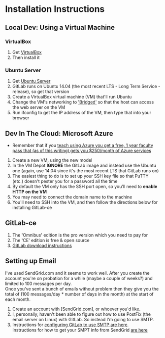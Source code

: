 
# Installation Instructions #

## Local Dev: Using a Virtual Machine ##
### VirtualBox ###

1. Get [VirtualBox](https://www.virtualbox.org/wiki/Downloads)
2. Then install it

### Ubuntu Server ###

1. Get [Ubuntu Server](http://www.ubuntu.com/download/server/install-ubuntu-server)
2. GitLab runs on Ubuntu 14.04 (the most recent LTS - Long Term Service - release), so get that version
3. Create a VirtualBox virtual machine (VM) that'll run Ubuntu
4. Change the VM's networking to ['Bridged'](http://askubuntu.com/questions/196118/how-to-access-localhost-on-virtualbox-host-machine) so that the host can access the web server on the VM
5. Run ifconfig to get the IP address of the VM, then type that into your browser

## Dev In The Cloud: Microsoft Azure ##

* Remember that if you [teach using Azure you get a free, 1 year faculty pass that (as of this writing) gets you $250/month of Azure services](https://www.microsoftazurepass.com/azureu)

1. Create a new VM, using the new model
2. In the VM Depot **IGNORE** the GitLab image and instead use the Ubuntu one (again, use 14.04 since it's the most recent LTS that GitLab runs on)
3. The easiest thing to do is to set up your SSH key file so that PuTTY (etc.) doesn't pester you for a password all the time
4. By default the VM only has the SSH port open, so you'll need to **enable HTTP on the VM**
5. You may need to connect the domain name to the machine
6. You'll need to SSH into the VM, and then follow the directions below for installing GitLab-ce

## GitLab-ce ##

1. The 'Omnibus' edition is the pro version which you need to pay for
2. The 'CE' edition is free & open source
3. [GitLab download instructions](https://about.gitlab.com/downloads/#ubuntu1404)

## Setting up Email ##

I've used SendGrid.com and it seems to work well.  After you create the account you're on probation for a while (maybe a couple of weeks?) and limited to 100 messages per day.  
Once you've sent a bunch of emails without problem then they give you the total of (100 messages/day * number of days in the month) at the start of each month.

1. Create an account with [SendGrid.com], or whoever you'd like.
2. I, personally, haven't been able to figure out how to use PostFix (the email server on Linux) with GitLab.  So instead I'm going to use SMTP.
3. Instructions for [configuring GitLab to use SMTP are here](https://gitlab.com/gitlab-org/omnibus-gitlab/blob/master/doc/settings/smtp.md).  
   Instructions for how to get your SMPT info from SendGrid [are here](https://sendgrid.com/docs/Integrate/index.html)

